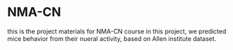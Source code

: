 # NMA-CN
this is the project materials for NMA-CN course
in this project, we predicted mice behavior from their nueral activity, based on Allen institute dataset.
